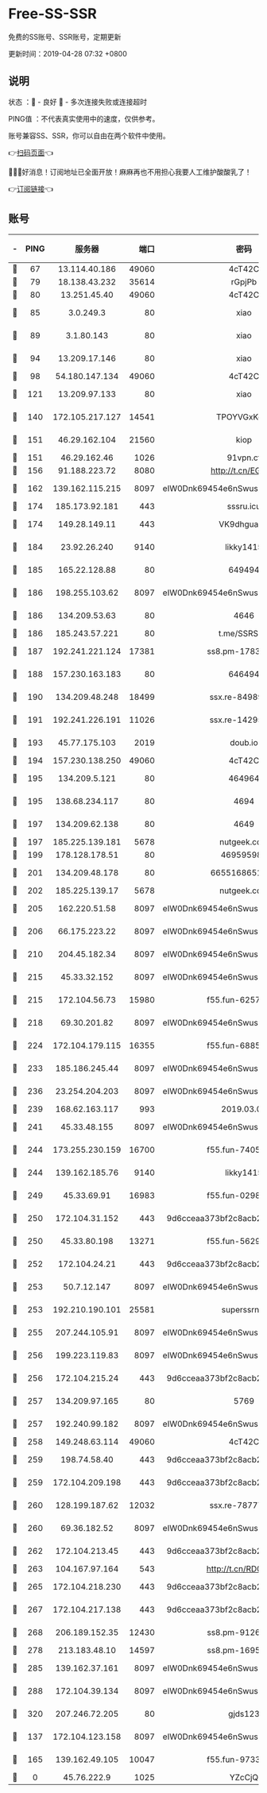 # Free-SS-SSR

免费的SS账号、SSR账号，定期更新

更新时间：2019-04-28 07:32 +0800

## 说明

状态     ：🙂 - 良好 🙁 - 多次连接失败或连接超时

PING值   ：不代表真实使用中的速度，仅供参考。

账号兼容SS、SSR，你可以自由在两个软件中使用。

👉[扫码页面](https://liesauer.github.io/Free-SS-SSR/)👈

🎉🎉🎉好消息！订阅地址已全面开放！麻麻再也不用担心我要人工维护酸酸乳了！

👉[订阅链接](https://www.liesauer.net/yogurt/subscribe?ACCESS_TOKEN=DAYxR3mMaZAsaqUb)👈

## 账号

|-|PING|服务器|端口|密码|加密方式|区域|
|:----:|:----:|:-----:|-----:|:----:|:----:|:----:|
|🙂|67|13.114.40.186|49060|4cT42C|chacha20|JP|
|🙂|79|18.138.43.232|35614|rGpjPb|rc4-md5|SG|
|🙂|80|13.251.45.40|49060|4cT42C|chacha20|SG|
|🙂|85|3.0.249.3|80|xiao|aes-128-ctr|SG|
|🙂|89|3.1.80.143|80|xiao|aes-128-ctr|SG|
|🙂|94|13.209.17.146|80|xiao|aes-128-ctr|KR|
|🙂|98|54.180.147.134|49060|4cT42C|chacha20|KR|
|🙂|121|13.209.97.133|80|xiao|aes-128-ctr|KR|
|🙂|140|172.105.217.127|14541|TPOYVGxKglpi|aes-256-cfb|JP|
|🙂|151|46.29.162.104|21560|kiop|aes-128-ctr|RU|
|🙂|151|46.29.162.46|1026|91vpn.cf|rc4-md5|RU|
|🙂|156|91.188.223.72|8080|http://t.cn/EGJIyrl|rc4-md5|RU|
|🙂|162|139.162.115.215|8097|eIW0Dnk69454e6nSwuspv9DmS201tQ0D|aes-256-cfb|JP|
|🙂|174|185.173.92.181|443|sssru.icu|rc4-md5|RU|
|🙂|174|149.28.149.11|443|VK9dhgualsL|aes-256-cfb|SG|
|🙂|184|23.92.26.240|9140|likky1415|aes-256-cfb|US|
|🙂|185|165.22.128.88|80|649494|aes-256-cfb|US|
|🙂|186|198.255.103.62|8097|eIW0Dnk69454e6nSwuspv9DmS201tQ0D|aes-256-cfb|US|
|🙂|186|134.209.53.63|80|4646|aes-256-cfb|US|
|🙂|186|185.243.57.221|80|t.me/SSRSUB|rc4-md5|US|
|🙂|187|192.241.221.124|17381|ss8.pm-17837831|aes-256-cfb|US|
|🙂|188|157.230.163.183|80|646494|aes-256-cfb|US|
|🙂|190|134.209.48.248|18499|ssx.re-84989340|aes-256-cfb|US|
|🙂|191|192.241.226.191|11026|ssx.re-14295921|aes-256-cfb|US|
|🙂|193|45.77.175.103|2019|doub.io|aes-128-ctr|SG|
|🙂|194|157.230.138.250|49060|4cT42C|chacha20|US|
|🙂|195|134.209.5.121|80|464964|aes-256-cfb|US|
|🙂|195|138.68.234.117|80|4694|aes-256-cfb|US|
|🙂|197|134.209.62.138|80|4649|aes-256-cfb|US|
|🙂|197|185.225.139.181|5678|nutgeek.com|rc4-md5|US|
|🙂|199|178.128.178.51|80|469595985|chacha20|US|
|🙂|201|134.209.48.178|80|6655168651651|aes-256-cfb|US|
|🙂|202|185.225.139.17|5678|nutgeek.com|rc4-md5|US|
|🙂|205|162.220.51.58|8097|eIW0Dnk69454e6nSwuspv9DmS201tQ0D|aes-256-cfb|US|
|🙂|206|66.175.223.22|8097|eIW0Dnk69454e6nSwuspv9DmS201tQ0D|aes-256-cfb|US|
|🙂|210|204.45.182.34|8097|eIW0Dnk69454e6nSwuspv9DmS201tQ0D|aes-256-cfb|US|
|🙂|215|45.33.32.152|8097|eIW0Dnk69454e6nSwuspv9DmS201tQ0D|aes-256-cfb|US|
|🙂|215|172.104.56.73|15980|f55.fun-62579507|aes-256-cfb|SG|
|🙂|218|69.30.201.82|8097|eIW0Dnk69454e6nSwuspv9DmS201tQ0D|aes-256-cfb|US|
|🙂|224|172.104.179.115|16355|f55.fun-68858969|aes-256-cfb|SG|
|🙂|233|185.186.245.44|8097|eIW0Dnk69454e6nSwuspv9DmS201tQ0D|aes-256-cfb|NL|
|🙂|236|23.254.204.203|8097|eIW0Dnk69454e6nSwuspv9DmS201tQ0D|aes-256-cfb|US|
|🙂|239|168.62.163.117|993|2019.03.07|rc4-md5|US|
|🙂|241|45.33.48.155|8097|eIW0Dnk69454e6nSwuspv9DmS201tQ0D|aes-256-cfb|US|
|🙂|244|173.255.230.159|16700|f55.fun-74058687|aes-256-cfb|US|
|🙂|244|139.162.185.76|9140|likky1415|aes-256-cfb|DE|
|🙂|249|45.33.69.91|16983|f55.fun-02989986|aes-256-cfb|US|
|🙂|250|172.104.31.152|443|9d6cceaa373bf2c8acb22e60b6a58be6|aes-256-cfb|US|
|🙂|250|45.33.80.198|13271|f55.fun-56298664|aes-256-cfb|US|
|🙂|252|172.104.24.21|443|9d6cceaa373bf2c8acb22e60b6a58be6|aes-256-cfb|US|
|🙂|253|50.7.12.147|8097|eIW0Dnk69454e6nSwuspv9DmS201tQ0D|aes-256-cfb|BR|
|🙂|253|192.210.190.101|25581|superssrnet|aes-256-cfb|US|
|🙂|255|207.244.105.91|8097|eIW0Dnk69454e6nSwuspv9DmS201tQ0D|aes-256-cfb|US|
|🙂|256|199.223.119.83|8097|eIW0Dnk69454e6nSwuspv9DmS201tQ0D|aes-256-cfb|US|
|🙂|256|172.104.215.24|443|9d6cceaa373bf2c8acb22e60b6a58be6|aes-256-cfb|US|
|🙂|257|134.209.97.165|80|5769|aes-256-cfb|SG|
|🙂|257|192.240.99.182|8097|eIW0Dnk69454e6nSwuspv9DmS201tQ0D|aes-256-cfb|US|
|🙂|258|149.248.63.114|49060|4cT42C|chacha20|CA|
|🙂|259|198.74.58.40|443|9d6cceaa373bf2c8acb22e60b6a58be6|aes-256-cfb|US|
|🙂|259|172.104.209.198|443|9d6cceaa373bf2c8acb22e60b6a58be6|aes-256-cfb|US|
|🙂|260|128.199.187.62|12032|ssx.re-78777412|aes-256-cfb|SG|
|🙂|260|69.36.182.52|8097|eIW0Dnk69454e6nSwuspv9DmS201tQ0D|aes-256-cfb|US|
|🙂|262|172.104.213.45|443|9d6cceaa373bf2c8acb22e60b6a58be6|aes-256-cfb|US|
|🙂|263|104.167.97.164|543|http://t.cn/RD0D7sx|rc4-md5|CA|
|🙂|265|172.104.218.230|443|9d6cceaa373bf2c8acb22e60b6a58be6|aes-256-cfb|US|
|🙂|267|172.104.217.138|443|9d6cceaa373bf2c8acb22e60b6a58be6|aes-256-cfb|US|
|🙂|268|206.189.152.35|12430|ss8.pm-91266424|aes-256-cfb|SG|
|🙂|278|213.183.48.10|14597|ss8.pm-16950622|rc4-md5|RU|
|🙂|285|139.162.37.161|8097|eIW0Dnk69454e6nSwuspv9DmS201tQ0D|aes-256-cfb|SG|
|🙂|288|172.104.39.134|8097|eIW0Dnk69454e6nSwuspv9DmS201tQ0D|aes-256-cfb|SG|
|🙂|320|207.246.72.205|80|gjds123|aes-256-cfb|US|
|🙂|137|172.104.123.158|8097|eIW0Dnk69454e6nSwuspv9DmS201tQ0D|aes-256-cfb|JP|
|🙂|165|139.162.49.105|10047|f55.fun-97330264|aes-256-cfb|SG|
|🙁|0|45.76.222.9|1025|YZcCjQ|rc4-md5|JP|
